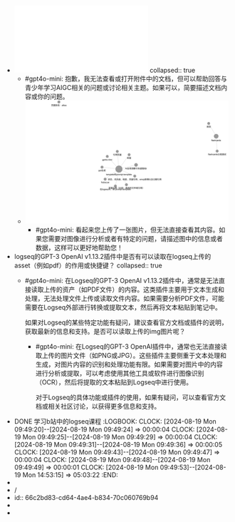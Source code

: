 - ![青少年学习AIGC.pdf](../assets/青少年学习AIGC_1724029375004_0.pdf)
  collapsed:: true
	- #gpt4o-mini:
	  抱歉，我无法查看或打开附件中的文档，但可以帮助回答与青少年学习AIGC相关的问题或讨论相关主题。如果可以，简要描述文档内容或你的问题。
	- ![graph.png](../assets/graph_1724030398991_0.png)
		- #gpt4o-mini:
		  看起来您上传了一张图片，但无法直接查看其内容。如果您需要对图像进行分析或者有特定的问题，请描述图中的信息或者数据，这样可以更好地帮助您！
- logseq的GPT-3 OpenAI v1.13.2插件中是否有可以读取在logseq上传的 asset（例如pdf）的作用或快捷键？
  collapsed:: true
	- #gpt4o-mini:
	  在Logseq的GPT-3 OpenAI v1.13.2插件中，通常是无法直接读取上传的资产（如PDF文件）的内容。这类插件主要用于文本生成和处理，无法处理文件上传或读取文件内容。如果需要分析PDF文件，可能需要在Logseq外部进行转换或提取文本，然后再将文本粘贴到笔记中。
	  
	  如果对Logseq的某些特定功能有疑问，建议查看官方文档或插件的说明，获取最新的信息和支持。是否可以读取上传的img图片呢？
		- #gpt4o-mini:
		  在Logseq的GPT-3 OpenAI插件中，通常也无法直接读取上传的图片文件（如PNG或JPG）。这些插件主要侧重于文本处理和生成，对图片内容的识别和处理功能有限。如果需要对图片中的内容进行分析或提取，可以考虑使用其他工具或软件进行图像识别（OCR），然后将提取的文本粘贴到Logseq中进行使用。
		  
		  对于Logseq的具体功能或插件的使用，如果有疑问，可以查看官方文档或相关社区讨论，以获得更多信息和支持。
- DONE 学习b站中的logseq课程
  :LOGBOOK:
  CLOCK: [2024-08-19 Mon 09:49:20]--[2024-08-19 Mon 09:49:24] =>  00:00:04
  CLOCK: [2024-08-19 Mon 09:49:25]--[2024-08-19 Mon 09:49:29] =>  00:00:04
  CLOCK: [2024-08-19 Mon 09:49:31]--[2024-08-19 Mon 09:49:36] =>  00:00:05
  CLOCK: [2024-08-19 Mon 09:49:43]--[2024-08-19 Mon 09:49:47] =>  00:00:04
  CLOCK: [2024-08-19 Mon 09:49:48]--[2024-08-19 Mon 09:49:49] =>  00:00:01
  CLOCK: [2024-08-19 Mon 09:49:53]--[2024-08-19 Mon 14:53:15] =>  05:03:22
  :END:
-
- /
- id:: 66c2bd83-cd64-4ae4-b834-70c060769b94
-
-